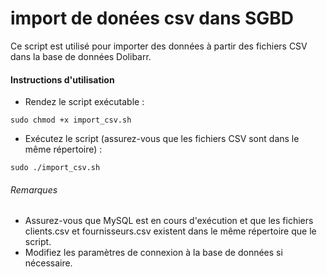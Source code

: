 # import de donées csv dans SGBD

Ce script est utilisé pour importer des données à partir des fichiers CSV dans la base de données Dolibarr.

#### Instructions d'utilisation
* Rendez le script exécutable :
```
sudo chmod +x import_csv.sh
```

* Exécutez le script (assurez-vous que les fichiers CSV sont dans le même répertoire) :
```
sudo ./import_csv.sh
```
###### Remarques
* Assurez-vous que MySQL est en cours d'exécution et que les fichiers clients.csv et fournisseurs.csv existent dans le même répertoire que le script.
* Modifiez les paramètres de connexion à la base de données si nécessaire.
